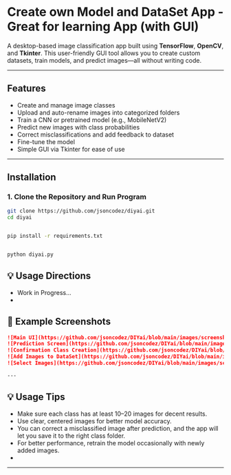 # ​​ Create own Model and DataSet App - Great for learning App (with GUI)

A desktop-based image classification app built using **TensorFlow**, **OpenCV**, and **Tkinter**. This user-friendly GUI tool allows you to create custom datasets, train models, and predict images—all without writing code.

---

##  Features

- Create and manage image classes
- Upload and auto-rename images into categorized folders
- Train a CNN or pretrained model (e.g., MobileNetV2)
- Predict new images with class probabilities
- Correct misclassifications and add feedback to dataset
- Fine-tune the model
- Simple GUI via Tkinter for ease of use

---

##  Installation

### 1. Clone the Repository and Run Program
```bash
git clone https://github.com/jsoncodez/diyai.git
cd diyai


pip install -r requirements.txt


python diyai.py
```


## 💡 Usage Directions

- Work in Progress... 
-


## 📸 Example Screenshots

```markdown
![Main UI](https://github.com/jsoncodez/DIYai/blob/main/images/screenshots/diyai-ui.png)
![Prediction Screen](https://github.com/jsoncodez/DIYai/blob/main/images/screenshots/diyai-createclass.png)
![Confirmation Class Creation](https://github.com/jsoncodez/DIYai/blob/main/images/screenshots/diyai-createclassconfirm.png)
![Add Images to DataSet](https://github.com/jsoncodez/DIYai/blob/main/images/screenshots/diyai-selectclass.png)
![Select Images](https://github.com/jsoncodez/DIYai/blob/main/images/screenshots/diyai-selectphotos.png)

---

```


## 💡 Usage Tips

- Make sure each class has at least 10–20 images for decent results.
- Use clear, centered images for better model accuracy.
- You can correct a misclassified image after prediction, and the app will let you save it to the right class folder.
- For better performance, retrain the model occasionally with newly added images.
- 

---

